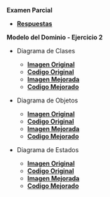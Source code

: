 **Examen Parcial**

- **[Respuestas](documents/Parcial.pdf)**

**Modelo del Dominio - Ejercicio 2**

- Diagrama de Clases

  - **[Imagen Original](images/diagramaClases.png)**
  - **[Codigo Original](modelosUML/diagramaClases.puml)**
  - **[Imagen Mejorada](images/diagramaClases_Mejorado.png)**
  - **[Codigo Mejorado](modelosUML/diagramaClases_Mejorado.puml)**

- Diagrama de Objetos

  - **[Imagen Original](images/diagramaObjetos.png)**
  - **[Codigo Original](modelosUML/diagramaObjetos.puml)**
  - **[Imagen Mejorada](images/diagramaObjetos_Mejorado.png)**
  - **[Codigo Mejorado](modelosUML/diagramaObjetos_Mejorado.puml)**

- Diagrama de Estados

  - **[Imagen Original](images/diagramaEstados.png)**
  - **[Codigo Original](modelosUML/diagramaEstados.puml)**
  - **[Imagen Mejorada](images/diagramaEstados_Mejorado.png)**
  - **[Codigo Mejorado](modelosUML/diagramaEstados_Mejorado.puml)**
